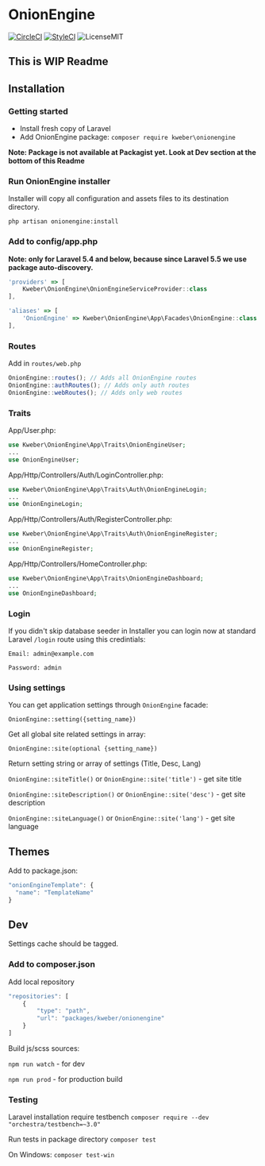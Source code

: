 # OnionEngine

[![CircleCI](https://circleci.com/gh/kWeb24/OnionEngine.svg?style=svg)](https://circleci.com/gh/kWeb24/OnionEngine)
[![StyleCI](https://github.styleci.io/repos/169605643/shield?branch=develop)](https://github.styleci.io/repos/169605643)
![LicenseMIT](https://img.shields.io/github/license/kWeb24/OnionEngine.svg?style=flat)
## This is WIP Readme

## Installation

### Getting started
* Install fresh copy of Laravel
* Add OnionEngine package: `composer require kweber\onionengine`

**Note: Package is not available at Packagist yet. Look at Dev section at the bottom of this Readme**

### Run OnionEngine installer

Installer will copy all configuration and assets files to its destination directory.

`php artisan onionengine:install`

### Add to config/app.php

**Note: only for Laravel 5.4 and below, because since Laravel 5.5 we use package auto-discovery.**

```javascript
'providers' => [
    Kweber\OnionEngine\OnionEngineServiceProvider::class
],

'aliases' => [
    'OnionEngine' => Kweber\OnionEngine\App\Facades\OnionEngine::class
],
```

### Routes
Add in `routes/web.php`

```javascript
OnionEngine::routes(); // Adds all OnionEngine routes
OnionEngine::authRoutes(); // Adds only auth routes
OnionEngine::webRoutes(); // Adds only web routes
```

### Traits

App/User.php:

```php
use Kweber\OnionEngine\App\Traits\OnionEngineUser;
...
use OnionEngineUser;
```

App/Http/Controllers/Auth/LoginController.php:

```php
use Kweber\OnionEngine\App\Traits\Auth\OnionEngineLogin;
...
use OnionEngineLogin;
```

App/Http/Controllers/Auth/RegisterController.php:

```php
use Kweber\OnionEngine\App\Traits\Auth\OnionEngineRegister;
...
use OnionEngineRegister;
```

App/Http/Controllers/HomeController.php:

```php
use Kweber\OnionEngine\App\Traits\OnionEngineDashboard;
...
use OnionEngineDashboard;
```

### Login
If you didn't skip database seeder in Installer you can login now at standard Laravel `/login` route
using this credintials:

`Email: admin@example.com`

`Password: admin`

### Using settings
You can get application settings through `OnionEngine` facade:

`OnionEngine::setting({setting_name})`

Get all global site related settings in array:

`OnionEngine::site(optional {setting_name})`

Return setting string or array of settings (Title, Desc, Lang)

`OnionEngine::siteTitle()` or `OnionEngine::site('title')` - get site title

`OnionEngine::siteDescription()` or `OnionEngine::site('desc')` - get site description

`OnionEngine::siteLanguage()` or `OnionEngine::site('lang')` - get site language

## Themes

Add to package.json:
```javascript
"onionEngineTemplate": {
  "name": "TemplateName"
}
```

## Dev

Settings cache should be tagged.

### Add to composer.json

Add local repository
```javascript
"repositories": [
    {
        "type": "path",
        "url": "packages/kweber/onionengine"
    }
]
```
Build js/scss sources:

`npm run watch` - for dev

`npm run prod` - for production build

### Testing
Laravel installation require testbench
`composer require --dev "orchestra/testbench=~3.0"`

Run tests in package directory
`composer test`

On Windows:
`composer test-win`
